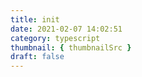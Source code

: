```yaml
---
title: init
date: 2021-02-07 14:02:51
category: typescript
thumbnail: { thumbnailSrc }
draft: false
---
```


